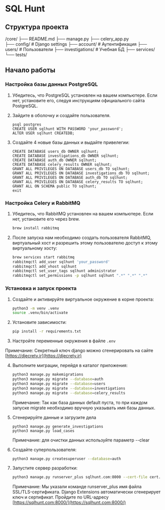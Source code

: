 # SQL Hunt

## Структура проекта

/core/
├── README.md
├── manage.py
├── celery_app.py        
├── config/              # Django settings
├── account/             # Аутентификация
├── users/               # Пользователи
├── investigations/      # Учебная БД
├── services/            
└── tests/               

## Начало работы

### Настройка базы данных PostgreSQL

1. Убедитесь, что PostgreSQL установлен на
 вашем компьютере. Если нет, установите его, следуя инструкциям официального сайта PostgreSQL.

2. Зайдите в оболочку и создайте пользователя.

   ```psql
   psql postgres 
   CREATE USER sqlhunt WITH PASSWORD 'your_password';
   ALTER USER sqlhunt CREATEDB;
   ```
3. Создайте 4 новые базы данных и выдайте привелегии:

   ```psql
   CREATE DATABASE users_db OWNER sqlhunt;
   CREATE DATABASE investigations_db OWNER sqlhunt;
   CREATE DATABASE auth_db OWNER sqlhunt;
   CREATE DATABASE celery_results OWNER sqlhunt;
   GRANT ALL PRIVILEGES ON DATABASE users_db TO sqlhunt;
   GRANT ALL PRIVILEGES ON DATABASE investigations_db TO sqlhunt;
   GRANT ALL PRIVILEGES ON DATABASE auth_db TO sqlhunt;
   GRANT ALL PRIVILEGES ON DATABASE celery_results TO sqlhunt;
   GRANT ALL ON SCHEMA public TO sqlhunt;
   exit
   ```

### Настройка Celery и RabbitMQ

1. Убедитесь, что RabbitMQ установлен на
 вашем компьютере. Если нет, установите егo через brew.

    ```bash
    brew install rabbitmq
    ```

2. После запуска нам необходимо создать пользователя RabbitMQ, виртуальный хост и разрешить этому пользователю доступ к этому виртуальному хосту:

    ```bash
    brew services start rabbitmq
    rabbitmqctl add_user sqlhunt 'your_password'
    rabbitmqctl add_vhost sqlhunt
    rabbitmqctl set_user_tags sqlhunt administrator
    rabbitmqctl set_permissions -p sqlhunt sqlhunt ".*" ".*" ".*"
    ```

### Установка и запуск проекта

1. Создайте и активируйте виртуальное окружение в корне проекта:

   ```bash
   python3 -m venv .venv
   source .venv/bin/activate 
   ```
2. Установите зависимости:

   ```bash
   pip install -r requirements.txt
   ```
3. Настройте переменные окружения в файле `.env`

Примечание: Секретный ключ django можно сгенерировать на сайте [https://djecrety.ir](https://djecrety.ir)

4. Выполните миграции, перейдя в каталог приложения:

   ```bash
   python3 manage.py makemigrations
   python3 manage.py migrate --database=auth
   python3 manage.py migrate --database=users
   python3 manage.py migrate --database=investigations
   python3 manage.py migrate --database=celery_results
   ```
   Примечание: Так как база данных default пуста, то при каждом запуске migrate необходимо вручную указывать имя базы данных.

5. Сгенерируйте данные и загрузите дела
    ```
    python3 manage.py generate_investigations
    python3 manage.py load_cases
    ```
    Примечание: для очистки данных используйте параметр --clear

6. Создайте суперпользователя:

   ```bash
   python3 manage.py createsuperuser --database=auth
   ```
7. Запустите сервер разработки:

   ```bash
   python3 manage.py runserver_plus sqlhunt.com:8000 --cert-file cert.crt
   ```
   Примечание: Мы указали команде runserver_plus имя файла SSL/TLS-сертификата. Django Extensions автоматически сгенерирует ключ и сертификат. Пройдите по URL-адресу [https://sqlhunt.com:8000/](https://sqlhunt.com:8000/)
